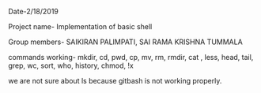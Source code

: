 Date-2/18/2019

Project name- Implementation of basic shell

Group members- SAIKIRAN PALIMPATI, SAI RAMA KRISHNA TUMMALA

commands working- mkdir, cd, pwd, cp, mv, rm, rmdir, cat , less, head, tail, grep, wc, sort, who, history, chmod, !x


we are not sure about ls because gitbash is not working properly.
